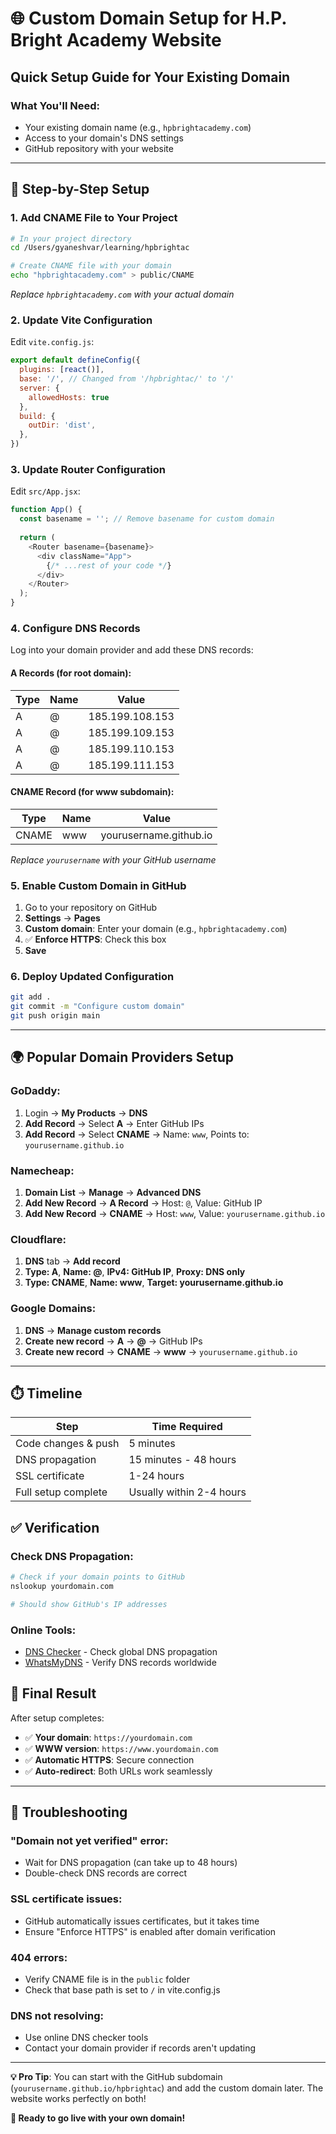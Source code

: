 # 🌐 Custom Domain Setup for H.P. Bright Academy Website

## Quick Setup Guide for Your Existing Domain

### What You'll Need:
- Your existing domain name (e.g., `hpbrightacademy.com`)
- Access to your domain's DNS settings
- GitHub repository with your website

---

## 🚀 Step-by-Step Setup

### 1. Add CNAME File to Your Project

```bash
# In your project directory
cd /Users/gyaneshvar/learning/hpbrightac

# Create CNAME file with your domain
echo "hpbrightacademy.com" > public/CNAME
```
*Replace `hpbrightacademy.com` with your actual domain*

### 2. Update Vite Configuration

Edit `vite.config.js`:
```javascript
export default defineConfig({
  plugins: [react()],
  base: '/', // Changed from '/hpbrightac/' to '/'
  server: {
    allowedHosts: true
  },
  build: {
    outDir: 'dist',
  },
})
```

### 3. Update Router Configuration

Edit `src/App.jsx`:
```javascript
function App() {
  const basename = ''; // Remove basename for custom domain
  
  return (
    <Router basename={basename}>
      <div className="App">
        {/* ...rest of your code */}
      </div>
    </Router>
  );
}
```

### 4. Configure DNS Records

Log into your domain provider and add these DNS records:

#### A Records (for root domain):
| Type | Name | Value |
|------|------|-------|
| A | @ | 185.199.108.153 |
| A | @ | 185.199.109.153 |
| A | @ | 185.199.110.153 |
| A | @ | 185.199.111.153 |

#### CNAME Record (for www subdomain):
| Type | Name | Value |
|------|------|-------|
| CNAME | www | yourusername.github.io |

*Replace `yourusername` with your GitHub username*

### 5. Enable Custom Domain in GitHub

1. Go to your repository on GitHub
2. **Settings** → **Pages**
3. **Custom domain**: Enter your domain (e.g., `hpbrightacademy.com`)
4. ✅ **Enforce HTTPS**: Check this box
5. **Save**

### 6. Deploy Updated Configuration

```bash
git add .
git commit -m "Configure custom domain"
git push origin main
```

---

## 🌍 Popular Domain Providers Setup

### GoDaddy:
1. Login → **My Products** → **DNS**
2. **Add Record** → Select **A** → Enter GitHub IPs
3. **Add Record** → Select **CNAME** → Name: `www`, Points to: `yourusername.github.io`

### Namecheap:
1. **Domain List** → **Manage** → **Advanced DNS**
2. **Add New Record** → **A Record** → Host: `@`, Value: GitHub IP
3. **Add New Record** → **CNAME** → Host: `www`, Value: `yourusername.github.io`

### Cloudflare:
1. **DNS** tab → **Add record**
2. **Type: A**, **Name: @**, **IPv4: GitHub IP**, **Proxy: DNS only**
3. **Type: CNAME**, **Name: www**, **Target: yourusername.github.io**

### Google Domains:
1. **DNS** → **Manage custom records**
2. **Create new record** → **A** → **@** → GitHub IPs
3. **Create new record** → **CNAME** → **www** → `yourusername.github.io`

---

## ⏱️ Timeline

| Step | Time Required |
|------|---------------|
| Code changes & push | 5 minutes |
| DNS propagation | 15 minutes - 48 hours |
| SSL certificate | 1-24 hours |
| Full setup complete | Usually within 2-4 hours |

## ✅ Verification

### Check DNS Propagation:
```bash
# Check if your domain points to GitHub
nslookup yourdomain.com

# Should show GitHub's IP addresses
```

### Online Tools:
- [DNS Checker](https://dnschecker.org) - Check global DNS propagation
- [WhatsMyDNS](https://whatsmydns.net) - Verify DNS records worldwide

## 🎯 Final Result

After setup completes:
- ✅ **Your domain**: `https://yourdomain.com`
- ✅ **WWW version**: `https://www.yourdomain.com`
- ✅ **Automatic HTTPS**: Secure connection
- ✅ **Auto-redirect**: Both URLs work seamlessly

---

## 🔧 Troubleshooting

### "Domain not yet verified" error:
- Wait for DNS propagation (can take up to 48 hours)
- Double-check DNS records are correct

### SSL certificate issues:
- GitHub automatically issues certificates, but it takes time
- Ensure "Enforce HTTPS" is enabled after domain verification

### 404 errors:
- Verify CNAME file is in the `public` folder
- Check that base path is set to `/` in vite.config.js

### DNS not resolving:
- Use online DNS checker tools
- Contact your domain provider if records aren't updating

---

**💡 Pro Tip**: You can start with the GitHub subdomain (`yourusername.github.io/hpbrightac`) and add the custom domain later. The website works perfectly on both!

**🚀 Ready to go live with your own domain!**
